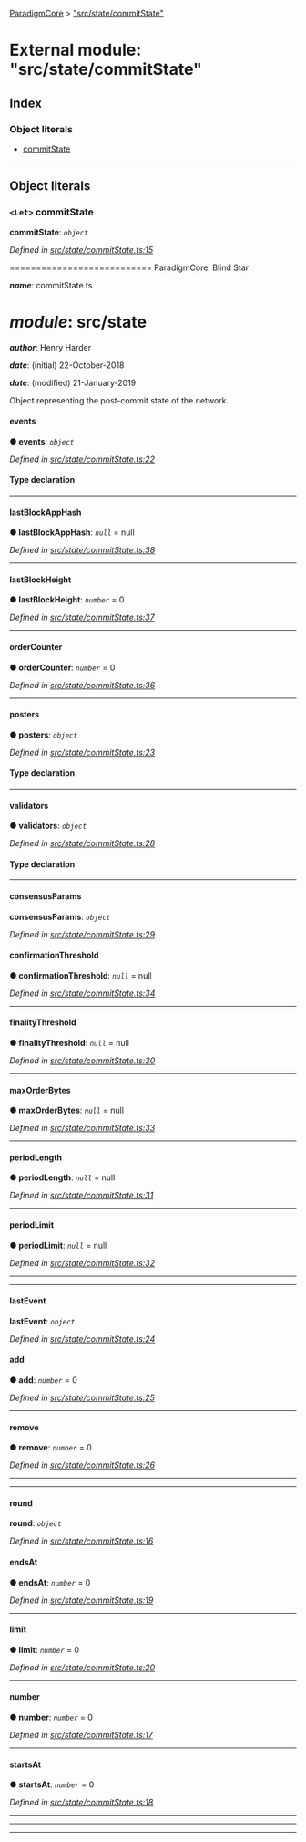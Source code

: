 [ParadigmCore](../README.md) > ["src/state/commitState"](../modules/_src_state_commitstate_.md)

# External module: "src/state/commitState"

## Index

### Object literals

* [commitState](_src_state_commitstate_.md#commitstate)

---

## Object literals

<a id="commitstate"></a>

### `<Let>` commitState

**commitState**: *`object`*

*Defined in [src/state/commitState.ts:15](https://github.com/paradigmfoundation/paradigmcore/blob/7d688ae/src/state/commitState.ts#L15)*

\=========================== ParadigmCore: Blind Star

*__name__*: commitState.ts

*__module__*: src/state
=========

*__author__*: Henry Harder

*__date__*: (initial) 22-October-2018

*__date__*: (modified) 21-January-2019

Object representing the post-commit state of the network.

<a id="commitstate.events"></a>

####  events

**● events**: *`object`*

*Defined in [src/state/commitState.ts:22](https://github.com/paradigmfoundation/paradigmcore/blob/7d688ae/src/state/commitState.ts#L22)*

#### Type declaration

___
<a id="commitstate.lastblockapphash"></a>

####  lastBlockAppHash

**● lastBlockAppHash**: *`null`* =  null

*Defined in [src/state/commitState.ts:38](https://github.com/paradigmfoundation/paradigmcore/blob/7d688ae/src/state/commitState.ts#L38)*

___
<a id="commitstate.lastblockheight"></a>

####  lastBlockHeight

**● lastBlockHeight**: *`number`* = 0

*Defined in [src/state/commitState.ts:37](https://github.com/paradigmfoundation/paradigmcore/blob/7d688ae/src/state/commitState.ts#L37)*

___
<a id="commitstate.ordercounter"></a>

####  orderCounter

**● orderCounter**: *`number`* = 0

*Defined in [src/state/commitState.ts:36](https://github.com/paradigmfoundation/paradigmcore/blob/7d688ae/src/state/commitState.ts#L36)*

___
<a id="commitstate.posters"></a>

####  posters

**● posters**: *`object`*

*Defined in [src/state/commitState.ts:23](https://github.com/paradigmfoundation/paradigmcore/blob/7d688ae/src/state/commitState.ts#L23)*

#### Type declaration

___
<a id="commitstate.validators"></a>

####  validators

**● validators**: *`object`*

*Defined in [src/state/commitState.ts:28](https://github.com/paradigmfoundation/paradigmcore/blob/7d688ae/src/state/commitState.ts#L28)*

#### Type declaration

___
<a id="commitstate.consensusparams"></a>

####  consensusParams

**consensusParams**: *`object`*

*Defined in [src/state/commitState.ts:29](https://github.com/paradigmfoundation/paradigmcore/blob/7d688ae/src/state/commitState.ts#L29)*

<a id="commitstate.consensusparams.confirmationthreshold"></a>

####  confirmationThreshold

**● confirmationThreshold**: *`null`* =  null

*Defined in [src/state/commitState.ts:34](https://github.com/paradigmfoundation/paradigmcore/blob/7d688ae/src/state/commitState.ts#L34)*

___
<a id="commitstate.consensusparams.finalitythreshold"></a>

####  finalityThreshold

**● finalityThreshold**: *`null`* =  null

*Defined in [src/state/commitState.ts:30](https://github.com/paradigmfoundation/paradigmcore/blob/7d688ae/src/state/commitState.ts#L30)*

___
<a id="commitstate.consensusparams.maxorderbytes"></a>

####  maxOrderBytes

**● maxOrderBytes**: *`null`* =  null

*Defined in [src/state/commitState.ts:33](https://github.com/paradigmfoundation/paradigmcore/blob/7d688ae/src/state/commitState.ts#L33)*

___
<a id="commitstate.consensusparams.periodlength"></a>

####  periodLength

**● periodLength**: *`null`* =  null

*Defined in [src/state/commitState.ts:31](https://github.com/paradigmfoundation/paradigmcore/blob/7d688ae/src/state/commitState.ts#L31)*

___
<a id="commitstate.consensusparams.periodlimit"></a>

####  periodLimit

**● periodLimit**: *`null`* =  null

*Defined in [src/state/commitState.ts:32](https://github.com/paradigmfoundation/paradigmcore/blob/7d688ae/src/state/commitState.ts#L32)*

___

___
<a id="commitstate.lastevent"></a>

####  lastEvent

**lastEvent**: *`object`*

*Defined in [src/state/commitState.ts:24](https://github.com/paradigmfoundation/paradigmcore/blob/7d688ae/src/state/commitState.ts#L24)*

<a id="commitstate.lastevent.add"></a>

####  add

**● add**: *`number`* = 0

*Defined in [src/state/commitState.ts:25](https://github.com/paradigmfoundation/paradigmcore/blob/7d688ae/src/state/commitState.ts#L25)*

___
<a id="commitstate.lastevent.remove"></a>

####  remove

**● remove**: *`number`* = 0

*Defined in [src/state/commitState.ts:26](https://github.com/paradigmfoundation/paradigmcore/blob/7d688ae/src/state/commitState.ts#L26)*

___

___
<a id="commitstate.round"></a>

####  round

**round**: *`object`*

*Defined in [src/state/commitState.ts:16](https://github.com/paradigmfoundation/paradigmcore/blob/7d688ae/src/state/commitState.ts#L16)*

<a id="commitstate.round.endsat"></a>

####  endsAt

**● endsAt**: *`number`* = 0

*Defined in [src/state/commitState.ts:19](https://github.com/paradigmfoundation/paradigmcore/blob/7d688ae/src/state/commitState.ts#L19)*

___
<a id="commitstate.round.limit"></a>

####  limit

**● limit**: *`number`* = 0

*Defined in [src/state/commitState.ts:20](https://github.com/paradigmfoundation/paradigmcore/blob/7d688ae/src/state/commitState.ts#L20)*

___
<a id="commitstate.round.number"></a>

####  number

**● number**: *`number`* = 0

*Defined in [src/state/commitState.ts:17](https://github.com/paradigmfoundation/paradigmcore/blob/7d688ae/src/state/commitState.ts#L17)*

___
<a id="commitstate.round.startsat"></a>

####  startsAt

**● startsAt**: *`number`* = 0

*Defined in [src/state/commitState.ts:18](https://github.com/paradigmfoundation/paradigmcore/blob/7d688ae/src/state/commitState.ts#L18)*

___

___

___

